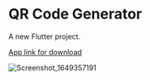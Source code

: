 # QR Code Generator

A new Flutter project.

[App link for download](https://drive.google.com/file/d/1ZM7Tv2Y6O7qBA16EjCAiEXZEEjryV6K6/view?usp=sharing)

![Screenshot_1649357191](https://user-images.githubusercontent.com/70878222/162276146-ff58033d-f7ae-4539-bc2a-556bf0838c98.png)
